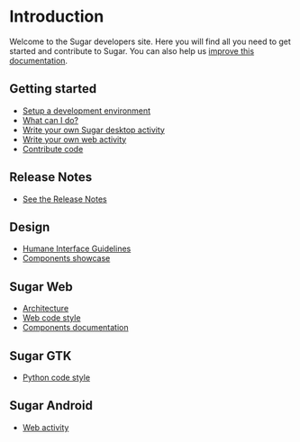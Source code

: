 Introduction
============

Welcome to the Sugar developers site. Here you will find all you need
to get started and contribute to Sugar. You can also help us [improve
this documentation](docs.md.html).

Getting started
---------------

* [Setup a development environment](dev-environment.md.html)
* [What can I do?](what-can-i-do.md.html)
* [Write your own Sugar desktop activity](desktop-activity.md.html)
* [Write your own web activity](web-activity.md.html)
* [Contribute code](contributing.md.html)

Release Notes
-------------
* [See the Release Notes](release-notes.md.html)

Design
------

* [Humane Interface Guidelines](HIG.md.html)
* [Components showcase](http://sugarlabs.github.io/sugar-web-samples/)

Sugar Web
---------

* [Architecture](web-architecture.md.html)
* [Web code style](web-style.md.html)
* [Components documentation](sugar-web/README.md.html)

Sugar GTK
---------

* [Python code style](python-style.md.html)

Sugar Android
-------------

* [Web activity](android.md.html)
